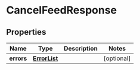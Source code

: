 
# CancelFeedResponse

## Properties
Name | Type | Description | Notes
------------ | ------------- | ------------- | -------------
**errors** | [**ErrorList**](ErrorList.md) |  |  [optional]




